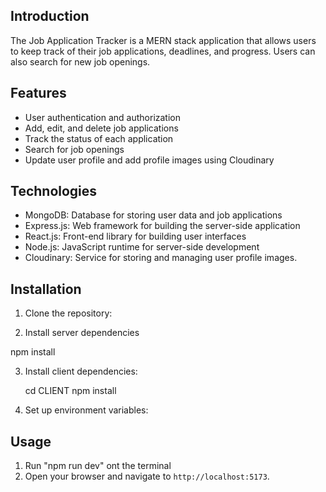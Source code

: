 ## Introduction

The Job Application Tracker is a MERN stack application that allows users to keep track of their job applications, deadlines, and progress. Users can also search for new job openings.

## Features

- User authentication and authorization
- Add, edit, and delete job applications
- Track the status of each application
- Search for job openings
- Update user profile and add profile images using Cloudinary

## Technologies

- MongoDB: Database for storing user data and job applications
- Express.js: Web framework for building the server-side application
- React.js: Front-end library for building user interfaces
- Node.js: JavaScript runtime for server-side development
- Cloudinary: Service for storing and managing user profile images.

## Installation

1. Clone the repository:

2. Install server dependencies
  
  npm install

3. Install client dependencies:

    cd CLIENT
    npm install

4. Set up environment variables:

## Usage

1. Run "npm run dev" ont the terminal
2. Open your browser and navigate to `http://localhost:5173`.